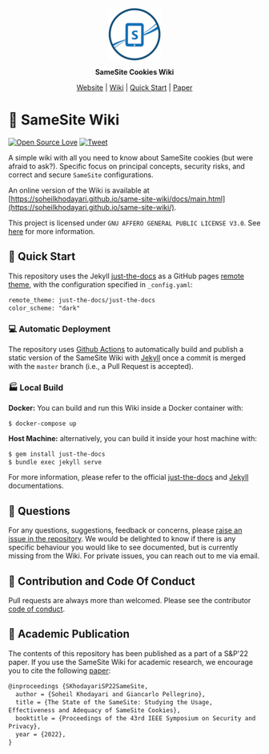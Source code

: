 <p align="center">
	<a href="//soheilkhodayari.github.io/same-site-wiki/">
		<img align="center" alt="SameSiteWiki" src="assets/logo.png" height="105">
	</a>
</p>

<p align="center">
	<span><b> SameSite Cookies Wiki </b></span>
</p>

<p align="center">
	<a href="//soheilkhodayari.github.io/same-site-wiki/docs/main.html">Website</a> |
	<a href="//github.com/SoheilKhodayari/same-site-wiki/blob/master/docs">Wiki</a> |
	<a href="//github.com/SoheilKhodayari/same-site-wiki/blob/master/README.md#quick-start">Quick Start</a> |
	<a href="//soheilkhodayari.github.io/papers/sp22_samesite_cookies.pdf">Paper</a>
</p>



# 🍪 SameSite Wiki

[![Open Source Love](https://badges.frapsoft.com/os/v1/open-source.svg?v=103)](https://github.com/ellerbrock/open-source-badges/) [![Tweet](https://img.shields.io/twitter/url/http/shields.io.svg?style=social)](https://twitter.com/intent/tweet?text=SameSite%20Cookies%20Wiki:%20All%20You%20Need%20to%20Know&url=https://soheilkhodayari.github.io/same-site-wiki/)

A simple wiki with all you need to know about SameSite cookies (but were afraid to ask?). Specific focus on principal concepts, security risks, and correct and secure `SameSite` configurations.

An online version of the Wiki is available at [https://soheilkhodayari.github.io/same-site-wiki/docs/main.html](https://soheilkhodayari.github.io/same-site-wiki/).

This project is licensed under `GNU AFFERO GENERAL PUBLIC LICENSE V3.0`. See [here](LICENSE) for more information.


## 🚀 Quick Start

This repository uses the Jekyll [just-the-docs](https://github.com/just-the-docs/just-the-docs) as a GitHub pages [remote theme](https://blog.github.com/2017-11-29-use-any-theme-with-github-pages/), with the configuration specified in `_config.yaml`:

```
remote_theme: just-the-docs/just-the-docs
color_scheme: "dark"
```


### 💻 Automatic Deployment

The repository uses [Github Actions](https://github.com/features/actions) to automatically build and publish a static version of the SameSite Wiki with [Jekyll](https://jekyllrb.com/) once a commit is merged with the `master` branch (i.e., a Pull Request is accepted).


### 🏭 Local Build

**Docker:** You can build and run this Wiki inside a Docker container with:

```
$ docker-compose up
```

**Host Machine:** alternatively, you can build it inside your host machine with:

```
$ gem install just-the-docs
$ bundle exec jekyll serve
```

For more information, please refer to the official [just-the-docs](https://github.com/just-the-docs/just-the-docs) and [Jekyll](https://jekyllrb.com/) documentations. 



## 🙋 Questions

For any questions, suggestions, feedback or concerns, please [raise an issue in the repository](https://github.com/SoheilKhodayari/same-site-wiki/issues). 
We would be delighted to know if there is any specific behaviour you would like to see documented, but is currently missing from the Wiki. For private issues, you can reach out to me via email.


## 🎃 Contribution and Code Of Conduct

Pull requests are always more than welcomed. Please see the contributor [code of conduct](CODE_OF_CONDUCT.md). 



## 📝 Academic Publication

The contents of this repository has been published as a part of a S&P'22 paper. If you use the SameSite Wiki for academic research, we encourage you to cite the following [paper](https://soheilkhodayari.github.io/papers/sp22_samesite_cookies.pdf):

```
@inproceedings {SKhodayariSP22SameSite,
  author = {Soheil Khodayari and Giancarlo Pellegrino},
  title = {The State of the SameSite: Studying the Usage, Effectiveness and Adequacy of SameSite Cookies},
  booktitle = {Proceedings of the 43rd IEEE Symposium on Security and Privacy},
  year = {2022},
}
```
